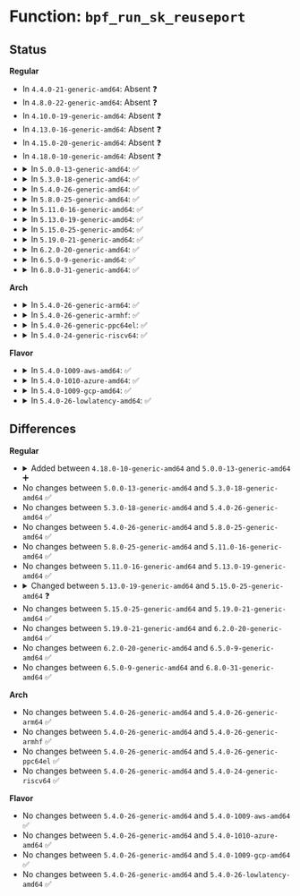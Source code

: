 # Function: <code>bpf_run_sk_reuseport</code>

## Status
<b>Regular</b>
<ul>
<li>
In <code>4.4.0-21-generic-amd64</code>: Absent ❓
</li>
<li>
In <code>4.8.0-22-generic-amd64</code>: Absent ❓
</li>
<li>
In <code>4.10.0-19-generic-amd64</code>: Absent ❓
</li>
<li>
In <code>4.13.0-16-generic-amd64</code>: Absent ❓
</li>
<li>
In <code>4.15.0-20-generic-amd64</code>: Absent ❓
</li>
<li>
In <code>4.18.0-10-generic-amd64</code>: Absent ❓
</li>
<li>
<details>
<summary>In <code>5.0.0-13-generic-amd64</code>: ✅</summary>

```c
struct sock * bpf_run_sk_reuseport(struct sock_reuseport * reuse, struct sock * sk, struct bpf_prog * prog, struct sk_buff * skb, u32 hash)
```

```json
{
  "name": "bpf_run_sk_reuseport",
  "collision_type": "Unique Global",
  "inline_type": "No",
  "funcs": [
    {
      "addr": 18446744071588148064,
      "name": "bpf_run_sk_reuseport",
      "external": true,
      "loc": "net/core/filter.c:7790",
      "file": "net/core/filter.c",
      "inline": "seen, unknown",
      "caller_inline": [],
      "caller_func": [
        "net/core/sock_reuseport.c:reuseport_select_sock"
      ]
    }
  ],
  "symbols": [
    {
      "addr": 18446744071588148064,
      "name": "bpf_run_sk_reuseport",
      "section": ".text",
      "bind": "STB_GLOBAL",
      "size": 136
    }
  ]
}
```
</details>
</li>
<li>
<details>
<summary>In <code>5.3.0-18-generic-amd64</code>: ✅</summary>

```c
struct sock * bpf_run_sk_reuseport(struct sock_reuseport * reuse, struct sock * sk, struct bpf_prog * prog, struct sk_buff * skb, u32 hash)
```

```json
{
  "name": "bpf_run_sk_reuseport",
  "collision_type": "Unique Global",
  "inline_type": "No",
  "funcs": [
    {
      "addr": 18446744071588468944,
      "name": "bpf_run_sk_reuseport",
      "external": true,
      "loc": "net/core/filter.c:8612",
      "file": "net/core/filter.c",
      "inline": "seen, unknown",
      "caller_inline": [],
      "caller_func": [
        "net/core/sock_reuseport.c:reuseport_select_sock"
      ]
    }
  ],
  "symbols": [
    {
      "addr": 18446744071588468944,
      "name": "bpf_run_sk_reuseport",
      "section": ".text",
      "bind": "STB_GLOBAL",
      "size": 226
    }
  ]
}
```
</details>
</li>
<li>
<details>
<summary>In <code>5.4.0-26-generic-amd64</code>: ✅</summary>

```c
struct sock * bpf_run_sk_reuseport(struct sock_reuseport * reuse, struct sock * sk, struct bpf_prog * prog, struct sk_buff * skb, u32 hash)
```

```json
{
  "name": "bpf_run_sk_reuseport",
  "collision_type": "Unique Global",
  "inline_type": "No",
  "funcs": [
    {
      "addr": 18446744071588674512,
      "name": "bpf_run_sk_reuseport",
      "external": true,
      "loc": "net/core/filter.c:8699",
      "file": "net/core/filter.c",
      "inline": "seen, unknown",
      "caller_inline": [],
      "caller_func": [
        "net/core/sock_reuseport.c:reuseport_select_sock"
      ]
    }
  ],
  "symbols": [
    {
      "addr": 18446744071588674512,
      "name": "bpf_run_sk_reuseport",
      "section": ".text",
      "bind": "STB_GLOBAL",
      "size": 226
    }
  ]
}
```
</details>
</li>
<li>
<details>
<summary>In <code>5.8.0-25-generic-amd64</code>: ✅</summary>

```c
struct sock * bpf_run_sk_reuseport(struct sock_reuseport * reuse, struct sock * sk, struct bpf_prog * prog, struct sk_buff * skb, u32 hash)
```

```json
{
  "name": "bpf_run_sk_reuseport",
  "collision_type": "Unique Global",
  "inline_type": "No",
  "funcs": [
    {
      "addr": 18446744071589540080,
      "name": "bpf_run_sk_reuseport",
      "external": true,
      "loc": "net/core/filter.c:9009",
      "file": "net/core/filter.c",
      "inline": "seen, unknown",
      "caller_inline": [],
      "caller_func": [
        "net/core/sock_reuseport.c:reuseport_select_sock"
      ]
    }
  ],
  "symbols": [
    {
      "addr": 18446744071589540080,
      "name": "bpf_run_sk_reuseport",
      "section": ".text",
      "bind": "STB_GLOBAL",
      "size": 226
    }
  ]
}
```
</details>
</li>
<li>
<details>
<summary>In <code>5.11.0-16-generic-amd64</code>: ✅</summary>

```c
struct sock * bpf_run_sk_reuseport(struct sock_reuseport * reuse, struct sock * sk, struct bpf_prog * prog, struct sk_buff * skb, u32 hash)
```

```json
{
  "name": "bpf_run_sk_reuseport",
  "collision_type": "Unique Global",
  "inline_type": "No",
  "funcs": [
    {
      "addr": 18446744071589549232,
      "name": "bpf_run_sk_reuseport",
      "external": true,
      "loc": "net/core/filter.c:9877",
      "file": "net/core/filter.c",
      "inline": "seen, unknown",
      "caller_inline": [],
      "caller_func": [
        "net/core/sock_reuseport.c:reuseport_select_sock"
      ]
    }
  ],
  "symbols": [
    {
      "addr": 18446744071589549232,
      "name": "bpf_run_sk_reuseport",
      "section": ".text",
      "bind": "STB_GLOBAL",
      "size": 226
    }
  ]
}
```
</details>
</li>
<li>
<details>
<summary>In <code>5.13.0-19-generic-amd64</code>: ✅</summary>

```c
struct sock * bpf_run_sk_reuseport(struct sock_reuseport * reuse, struct sock * sk, struct bpf_prog * prog, struct sk_buff * skb, u32 hash)
```

```json
{
  "name": "bpf_run_sk_reuseport",
  "collision_type": "Unique Global",
  "inline_type": "No",
  "funcs": [
    {
      "addr": 18446744071589447184,
      "name": "bpf_run_sk_reuseport",
      "external": true,
      "loc": "net/core/filter.c:10018",
      "file": "net/core/filter.c",
      "inline": "seen, unknown",
      "caller_inline": [],
      "caller_func": [
        "net/core/sock_reuseport.c:reuseport_select_sock"
      ]
    }
  ],
  "symbols": [
    {
      "addr": 18446744071589447184,
      "name": "bpf_run_sk_reuseport",
      "section": ".text",
      "bind": "STB_GLOBAL",
      "size": 219
    }
  ]
}
```
</details>
</li>
<li>
<details>
<summary>In <code>5.15.0-25-generic-amd64</code>: ✅</summary>

```c
struct sock * bpf_run_sk_reuseport(struct sock_reuseport * reuse, struct sock * sk, struct bpf_prog * prog, struct sk_buff * skb, struct sock * migrating_sk, u32 hash)
```

```json
{
  "name": "bpf_run_sk_reuseport",
  "collision_type": "Unique Global",
  "inline_type": "No",
  "funcs": [
    {
      "addr": 18446744071590182352,
      "name": "bpf_run_sk_reuseport",
      "external": true,
      "loc": "net/core/filter.c:10196",
      "file": "net/core/filter.c",
      "inline": "seen, unknown",
      "caller_inline": [],
      "caller_func": [
        "net/core/sock_reuseport.c:reuseport_migrate_sock",
        "net/core/sock_reuseport.c:reuseport_migrate_sock",
        "net/core/sock_reuseport.c:reuseport_select_sock"
      ]
    }
  ],
  "symbols": [
    {
      "addr": 18446744071590182352,
      "name": "bpf_run_sk_reuseport",
      "section": ".text",
      "bind": "STB_GLOBAL",
      "size": 219
    }
  ]
}
```
</details>
</li>
<li>
<details>
<summary>In <code>5.19.0-21-generic-amd64</code>: ✅</summary>

```c
struct sock * bpf_run_sk_reuseport(struct sock_reuseport * reuse, struct sock * sk, struct bpf_prog * prog, struct sk_buff * skb, struct sock * migrating_sk, u32 hash)
```

```json
{
  "name": "bpf_run_sk_reuseport",
  "collision_type": "Unique Global",
  "inline_type": "No",
  "funcs": [
    {
      "addr": 18446744071591744864,
      "name": "bpf_run_sk_reuseport",
      "external": true,
      "loc": "net/core/filter.c:10702",
      "file": "net/core/filter.c",
      "inline": "seen, unknown",
      "caller_inline": [],
      "caller_func": [
        "net/core/sock_reuseport.c:reuseport_migrate_sock",
        "net/core/sock_reuseport.c:reuseport_migrate_sock",
        "net/core/sock_reuseport.c:reuseport_select_sock"
      ]
    }
  ],
  "symbols": [
    {
      "addr": 18446744071591744864,
      "name": "bpf_run_sk_reuseport",
      "section": ".text",
      "bind": "STB_GLOBAL",
      "size": 261
    }
  ]
}
```
</details>
</li>
<li>
<details>
<summary>In <code>6.2.0-20-generic-amd64</code>: ✅</summary>

```c
struct sock * bpf_run_sk_reuseport(struct sock_reuseport * reuse, struct sock * sk, struct bpf_prog * prog, struct sk_buff * skb, struct sock * migrating_sk, u32 hash)
```

```json
{
  "name": "bpf_run_sk_reuseport",
  "collision_type": "Unique Global",
  "inline_type": "No",
  "funcs": [
    {
      "addr": 18446744071593534576,
      "name": "bpf_run_sk_reuseport",
      "external": true,
      "loc": "net/core/filter.c:10908",
      "file": "net/core/filter.c",
      "inline": "seen, unknown",
      "caller_inline": [],
      "caller_func": [
        "net/core/sock_reuseport.c:reuseport_migrate_sock",
        "net/core/sock_reuseport.c:reuseport_migrate_sock",
        "net/core/sock_reuseport.c:reuseport_select_sock"
      ]
    }
  ],
  "symbols": [
    {
      "addr": 18446744071593534576,
      "name": "bpf_run_sk_reuseport",
      "section": ".text",
      "bind": "STB_GLOBAL",
      "size": 261
    }
  ]
}
```
</details>
</li>
<li>
<details>
<summary>In <code>6.5.0-9-generic-amd64</code>: ✅</summary>

```c
struct sock * bpf_run_sk_reuseport(struct sock_reuseport * reuse, struct sock * sk, struct bpf_prog * prog, struct sk_buff * skb, struct sock * migrating_sk, u32 hash)
```

```json
{
  "name": "bpf_run_sk_reuseport",
  "collision_type": "Unique Global",
  "inline_type": "No",
  "funcs": [
    {
      "addr": 18446744071594002464,
      "name": "bpf_run_sk_reuseport",
      "external": true,
      "loc": "net/core/filter.c:11057",
      "file": "net/core/filter.c",
      "inline": "seen, unknown",
      "caller_inline": [],
      "caller_func": [
        "net/core/sock_reuseport.c:reuseport_migrate_sock",
        "net/core/sock_reuseport.c:reuseport_migrate_sock",
        "net/core/sock_reuseport.c:reuseport_select_sock"
      ]
    }
  ],
  "symbols": [
    {
      "addr": 18446744071594002464,
      "name": "bpf_run_sk_reuseport",
      "section": ".text",
      "bind": "STB_GLOBAL",
      "size": 261
    }
  ]
}
```
</details>
</li>
<li>
<details>
<summary>In <code>6.8.0-31-generic-amd64</code>: ✅</summary>

```c
struct sock * bpf_run_sk_reuseport(struct sock_reuseport * reuse, struct sock * sk, struct bpf_prog * prog, struct sk_buff * skb, struct sock * migrating_sk, u32 hash)
```

```json
{
  "name": "bpf_run_sk_reuseport",
  "collision_type": "Unique Global",
  "inline_type": "No",
  "funcs": [
    {
      "addr": 18446744071594786784,
      "name": "bpf_run_sk_reuseport",
      "external": true,
      "loc": "net/core/filter.c:11148",
      "file": "net/core/filter.c",
      "inline": "seen, unknown",
      "caller_inline": [],
      "caller_func": [
        "net/core/sock_reuseport.c:reuseport_migrate_sock",
        "net/core/sock_reuseport.c:reuseport_migrate_sock",
        "net/core/sock_reuseport.c:reuseport_select_sock"
      ]
    }
  ],
  "symbols": [
    {
      "addr": 18446744071594786784,
      "name": "bpf_run_sk_reuseport",
      "section": ".text",
      "bind": "STB_GLOBAL",
      "size": 261
    }
  ]
}
```
</details>
</li>
</ul>
<b>Arch</b>
<ul>
<li>
<details>
<summary>In <code>5.4.0-26-generic-arm64</code>: ✅</summary>

```c
struct sock * bpf_run_sk_reuseport(struct sock_reuseport * reuse, struct sock * sk, struct bpf_prog * prog, struct sk_buff * skb, u32 hash)
```

```json
{
  "name": "bpf_run_sk_reuseport",
  "collision_type": "Unique Global",
  "inline_type": "No",
  "funcs": [
    {
      "addr": 18446603336502227464,
      "name": "bpf_run_sk_reuseport",
      "external": true,
      "loc": "net/core/filter.c:8699",
      "file": "net/core/filter.c",
      "inline": "seen, unknown",
      "caller_inline": [],
      "caller_func": [
        "net/core/sock_reuseport.c:reuseport_select_sock"
      ]
    }
  ],
  "symbols": [
    {
      "addr": 18446603336502227464,
      "name": "bpf_run_sk_reuseport",
      "section": ".text",
      "bind": "STB_GLOBAL",
      "size": 272
    }
  ]
}
```
</details>
</li>
<li>
<details>
<summary>In <code>5.4.0-26-generic-armhf</code>: ✅</summary>

```c
struct sock * bpf_run_sk_reuseport(struct sock_reuseport * reuse, struct sock * sk, struct bpf_prog * prog, struct sk_buff * skb, u32 hash)
```

```json
{
  "name": "bpf_run_sk_reuseport",
  "collision_type": "Unique Global",
  "inline_type": "No",
  "funcs": [
    {
      "addr": 3234973456,
      "name": "bpf_run_sk_reuseport",
      "external": true,
      "loc": "net/core/filter.c:8699",
      "file": "net/core/filter.c",
      "inline": "seen, unknown",
      "caller_inline": [],
      "caller_func": [
        "net/core/sock_reuseport.c:reuseport_select_sock"
      ]
    }
  ],
  "symbols": [
    {
      "addr": 3234973456,
      "name": "bpf_run_sk_reuseport",
      "section": ".text",
      "bind": "STB_GLOBAL",
      "size": 352
    }
  ]
}
```
</details>
</li>
<li>
<details>
<summary>In <code>5.4.0-26-generic-ppc64el</code>: ✅</summary>

```c
struct sock * bpf_run_sk_reuseport(struct sock_reuseport * reuse, struct sock * sk, struct bpf_prog * prog, struct sk_buff * skb, u32 hash)
```

```json
{
  "name": "bpf_run_sk_reuseport",
  "collision_type": "Unique Global",
  "inline_type": "No",
  "funcs": [
    {
      "addr": 13835058055295715696,
      "name": "bpf_run_sk_reuseport",
      "external": true,
      "loc": "net/core/filter.c:8699",
      "file": "net/core/filter.c",
      "inline": "seen, unknown",
      "caller_inline": [],
      "caller_func": [
        "net/core/sock_reuseport.c:reuseport_select_sock"
      ]
    }
  ],
  "symbols": [
    {
      "addr": 13835058055295715696,
      "name": "bpf_run_sk_reuseport",
      "section": ".text",
      "bind": "STB_GLOBAL",
      "size": 336
    }
  ]
}
```
</details>
</li>
<li>
<details>
<summary>In <code>5.4.0-24-generic-riscv64</code>: ✅</summary>

```c
struct sock * bpf_run_sk_reuseport(struct sock_reuseport * reuse, struct sock * sk, struct bpf_prog * prog, struct sk_buff * skb, u32 hash)
```

```json
{
  "name": "bpf_run_sk_reuseport",
  "collision_type": "Unique Global",
  "inline_type": "No",
  "funcs": [
    {
      "addr": 18446743936278471722,
      "name": "bpf_run_sk_reuseport",
      "external": true,
      "loc": "net/core/filter.c:8699",
      "file": "net/core/filter.c",
      "inline": "seen, unknown",
      "caller_inline": [],
      "caller_func": [
        "net/core/sock_reuseport.c:reuseport_select_sock"
      ]
    }
  ],
  "symbols": [
    {
      "addr": 18446743936278471722,
      "name": "bpf_run_sk_reuseport",
      "section": ".text",
      "bind": "STB_GLOBAL",
      "size": 248
    }
  ]
}
```
</details>
</li>
</ul>
<b>Flavor</b>
<ul>
<li>
<details>
<summary>In <code>5.4.0-1009-aws-amd64</code>: ✅</summary>

```c
struct sock * bpf_run_sk_reuseport(struct sock_reuseport * reuse, struct sock * sk, struct bpf_prog * prog, struct sk_buff * skb, u32 hash)
```

```json
{
  "name": "bpf_run_sk_reuseport",
  "collision_type": "Unique Global",
  "inline_type": "No",
  "funcs": [
    {
      "addr": 18446744071588281248,
      "name": "bpf_run_sk_reuseport",
      "external": true,
      "loc": "net/core/filter.c:8699",
      "file": "net/core/filter.c",
      "inline": "seen, unknown",
      "caller_inline": [],
      "caller_func": [
        "net/core/sock_reuseport.c:reuseport_select_sock"
      ]
    }
  ],
  "symbols": [
    {
      "addr": 18446744071588281248,
      "name": "bpf_run_sk_reuseport",
      "section": ".text",
      "bind": "STB_GLOBAL",
      "size": 226
    }
  ]
}
```
</details>
</li>
<li>
<details>
<summary>In <code>5.4.0-1010-azure-amd64</code>: ✅</summary>

```c
struct sock * bpf_run_sk_reuseport(struct sock_reuseport * reuse, struct sock * sk, struct bpf_prog * prog, struct sk_buff * skb, u32 hash)
```

```json
{
  "name": "bpf_run_sk_reuseport",
  "collision_type": "Unique Global",
  "inline_type": "No",
  "funcs": [
    {
      "addr": 18446744071587994064,
      "name": "bpf_run_sk_reuseport",
      "external": true,
      "loc": "net/core/filter.c:8699",
      "file": "net/core/filter.c",
      "inline": "seen, unknown",
      "caller_inline": [],
      "caller_func": [
        "net/core/sock_reuseport.c:reuseport_select_sock"
      ]
    }
  ],
  "symbols": [
    {
      "addr": 18446744071587994064,
      "name": "bpf_run_sk_reuseport",
      "section": ".text",
      "bind": "STB_GLOBAL",
      "size": 226
    }
  ]
}
```
</details>
</li>
<li>
<details>
<summary>In <code>5.4.0-1009-gcp-amd64</code>: ✅</summary>

```c
struct sock * bpf_run_sk_reuseport(struct sock_reuseport * reuse, struct sock * sk, struct bpf_prog * prog, struct sk_buff * skb, u32 hash)
```

```json
{
  "name": "bpf_run_sk_reuseport",
  "collision_type": "Unique Global",
  "inline_type": "No",
  "funcs": [
    {
      "addr": 18446744071588613072,
      "name": "bpf_run_sk_reuseport",
      "external": true,
      "loc": "net/core/filter.c:8699",
      "file": "net/core/filter.c",
      "inline": "seen, unknown",
      "caller_inline": [],
      "caller_func": [
        "net/core/sock_reuseport.c:reuseport_select_sock"
      ]
    }
  ],
  "symbols": [
    {
      "addr": 18446744071588613072,
      "name": "bpf_run_sk_reuseport",
      "section": ".text",
      "bind": "STB_GLOBAL",
      "size": 226
    }
  ]
}
```
</details>
</li>
<li>
<details>
<summary>In <code>5.4.0-26-lowlatency-amd64</code>: ✅</summary>

```c
struct sock * bpf_run_sk_reuseport(struct sock_reuseport * reuse, struct sock * sk, struct bpf_prog * prog, struct sk_buff * skb, u32 hash)
```

```json
{
  "name": "bpf_run_sk_reuseport",
  "collision_type": "Unique Global",
  "inline_type": "No",
  "funcs": [
    {
      "addr": 18446744071588750752,
      "name": "bpf_run_sk_reuseport",
      "external": true,
      "loc": "net/core/filter.c:8699",
      "file": "net/core/filter.c",
      "inline": "seen, unknown",
      "caller_inline": [],
      "caller_func": [
        "net/core/sock_reuseport.c:reuseport_select_sock"
      ]
    }
  ],
  "symbols": [
    {
      "addr": 18446744071588750752,
      "name": "bpf_run_sk_reuseport",
      "section": ".text",
      "bind": "STB_GLOBAL",
      "size": 226
    }
  ]
}
```
</details>
</li>
</ul>

## Differences
<b>Regular</b>
<ul>
<li>
<details>
<summary>Added between <code>4.18.0-10-generic-amd64</code> and <code>5.0.0-13-generic-amd64</code> ➕</summary>

```c
struct sock * bpf_run_sk_reuseport(struct sock_reuseport * reuse, struct sock * sk, struct bpf_prog * prog, struct sk_buff * skb, u32 hash)
```
</details>
</li>
<li>
No changes between <code>5.0.0-13-generic-amd64</code> and <code>5.3.0-18-generic-amd64</code> ✅
</li>
<li>
No changes between <code>5.3.0-18-generic-amd64</code> and <code>5.4.0-26-generic-amd64</code> ✅
</li>
<li>
No changes between <code>5.4.0-26-generic-amd64</code> and <code>5.8.0-25-generic-amd64</code> ✅
</li>
<li>
No changes between <code>5.8.0-25-generic-amd64</code> and <code>5.11.0-16-generic-amd64</code> ✅
</li>
<li>
No changes between <code>5.11.0-16-generic-amd64</code> and <code>5.13.0-19-generic-amd64</code> ✅
</li>
<li>
<details>
<summary>Changed between <code>5.13.0-19-generic-amd64</code> and <code>5.15.0-25-generic-amd64</code> ❓</summary>
<ul>
<li>
<b>Param added. </b>
<code>struct sock * migrating_sk</code>
</li>
<li>
<b>Param reordered. </b>
<code>reuse, sk, prog, skb, hash</code> ➡️ <code>reuse, sk, prog, skb, migrating_sk, hash</code>
</li>
</ul>
</details>
</li>
<li>
No changes between <code>5.15.0-25-generic-amd64</code> and <code>5.19.0-21-generic-amd64</code> ✅
</li>
<li>
No changes between <code>5.19.0-21-generic-amd64</code> and <code>6.2.0-20-generic-amd64</code> ✅
</li>
<li>
No changes between <code>6.2.0-20-generic-amd64</code> and <code>6.5.0-9-generic-amd64</code> ✅
</li>
<li>
No changes between <code>6.5.0-9-generic-amd64</code> and <code>6.8.0-31-generic-amd64</code> ✅
</li>
</ul>
<b>Arch</b>
<ul>
<li>
No changes between <code>5.4.0-26-generic-amd64</code> and <code>5.4.0-26-generic-arm64</code> ✅
</li>
<li>
No changes between <code>5.4.0-26-generic-amd64</code> and <code>5.4.0-26-generic-armhf</code> ✅
</li>
<li>
No changes between <code>5.4.0-26-generic-amd64</code> and <code>5.4.0-26-generic-ppc64el</code> ✅
</li>
<li>
No changes between <code>5.4.0-26-generic-amd64</code> and <code>5.4.0-24-generic-riscv64</code> ✅
</li>
</ul>
<b>Flavor</b>
<ul>
<li>
No changes between <code>5.4.0-26-generic-amd64</code> and <code>5.4.0-1009-aws-amd64</code> ✅
</li>
<li>
No changes between <code>5.4.0-26-generic-amd64</code> and <code>5.4.0-1010-azure-amd64</code> ✅
</li>
<li>
No changes between <code>5.4.0-26-generic-amd64</code> and <code>5.4.0-1009-gcp-amd64</code> ✅
</li>
<li>
No changes between <code>5.4.0-26-generic-amd64</code> and <code>5.4.0-26-lowlatency-amd64</code> ✅
</li>
</ul>
